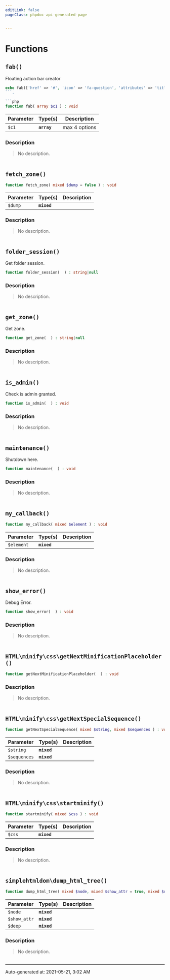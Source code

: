 ```yaml
---
editLink: false
pageClass: phpdoc-api-generated-page


---
```


# Functions

        
##  `fab()`    

Floating action bar creator
```php
echo fab(['href' => '#', 'icon' => 'fa-question', 'attributes' => 'title="#href" rel="nofollow"'], ['href' => '#user', 'icon' => 'fa-user', 'attributes' => 'title="#user" rel="nofollow"']);
```.

```php
function fab( array $c1 ) : void
```

| Parameter | Type(s) | Description |
|-----------|------|-------------|
| `$c1` | **`array`** | max 4 options |


### Description

> No description.

| | |
|:--------:| ----------- |


        
##  `fetch_zone()`    



```php
function fetch_zone( mixed $dump = false ) : void
```

| Parameter | Type(s) | Description |
|-----------|------|-------------|
| `$dump` <Badge text="optional" type="warn"/>| **`mixed`** |  |


### Description

> No description.

| | |
|:--------:| ----------- |


        
##  `folder_session()`    

Get folder session.

```php
function folder_session(  ) : string|null
```



### Description

> No description.

| | |
|:--------:| ----------- |


        
##  `get_zone()`    

Get zone.

```php
function get_zone(  ) : string|null
```



### Description

> No description.

| | |
|:--------:| ----------- |


        
##  `is_admin()`    

Check is admin granted.

```php
function is_admin(  ) : void
```



### Description

> No description.

| | |
|:--------:| ----------- |


        
##  `maintenance()`    

Shutdown here.

```php
function maintenance(  ) : void
```



### Description

> No description.

| | |
|:--------:| ----------- |


        
##  `my_callback()`    



```php
function my_callback( mixed $element ) : void
```

| Parameter | Type(s) | Description |
|-----------|------|-------------|
| `$element` | **`mixed`** |  |


### Description

> No description.

| | |
|:--------:| ----------- |


        
##  `show_error()`    

Debug Error.

```php
function show_error(  ) : void
```



### Description

> No description.

| | |
|:--------:| ----------- |


        
##  `HTML\minify\css\getNextMinificationPlaceholder()`    



```php
function getNextMinificationPlaceholder(  ) : void
```



### Description

> No description.

| | |
|:--------:| ----------- |


        
##  `HTML\minify\css\getNextSpecialSequence()`    



```php
function getNextSpecialSequence( mixed $string, mixed $sequences ) : void
```

| Parameter | Type(s) | Description |
|-----------|------|-------------|
| `$string` | **`mixed`** |  |
| `$sequences` | **`mixed`** |  |


### Description

> No description.

| | |
|:--------:| ----------- |


        
##  `HTML\minify\css\startminify()`    



```php
function startminify( mixed $css ) : void
```

| Parameter | Type(s) | Description |
|-----------|------|-------------|
| `$css` | **`mixed`** |  |


### Description

> No description.

| | |
|:--------:| ----------- |


        
##  `simplehtmldom\dump_html_tree()`    



```php
function dump_html_tree( mixed $node, mixed $show_attr = true, mixed $deep = 0 ) : void
```

| Parameter | Type(s) | Description |
|-----------|------|-------------|
| `$node` | **`mixed`** |  |
| `$show_attr` <Badge text="optional" type="warn"/>| **`mixed`** |  |
| `$deep` <Badge text="optional" type="warn"/>| **`mixed`** |  |


### Description

> No description.

| | |
|:--------:| ----------- |




--------

<div class="page-edit">
    <div class="last-updated">
        <span class="prefix">Auto-generated at: </span>
        <span class="time">2021-05-21, 3:02 AM</span>
    </div>
</div>


<style src="./.assets/normalization.css" scoped/>

